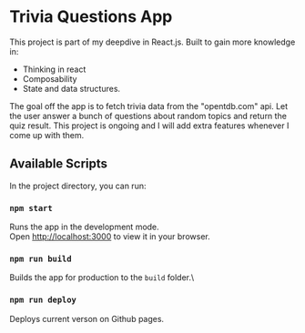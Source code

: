 # Trivia Questions App
This project is part of my deepdive in React.js.
Built to gain more knowledge in:
- Thinking in react
- Composability
- State and data structures.

The goal off the app is to fetch trivia data from the "opentdb.com" api.
Let the user answer a bunch of questions about random topics and return the quiz result.
This project is ongoing and I will add extra features whenever I come up with them.

## Available Scripts

In the project directory, you can run:

### `npm start`
Runs the app in the development mode.\
Open [http://localhost:3000](http://localhost:3000) to view it in your browser.

### `npm run build`
Builds the app for production to the `build` folder.\

### `npm run deploy`
Deploys current verson on Github pages. 
